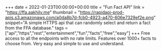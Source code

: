 +++
date = 2022-01-23T00:00:00+00:00
title = "Fun Fact API"
link = "https://ffa.aakhilv.me"
thumbnail = "https://rapidapi-prod-apis.s3.amazonaws.com/a0da8b7d-fcb0-4923-a470-606e7329ef2e.png"
snippet="A simple HTTPS api that can randomly select and return a fact from the FFA database."
tags = ["api","https","rest","entertainment","fun","facts","free","easy"]
+++ 
Free access to all the endpoints with no rate limits.
Features over 1000+ facts to choose from.
Very easy and simple to use and understand.
